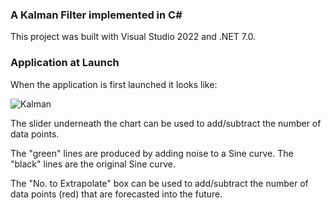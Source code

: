 ### A Kalman Filter implemented in C#
This project was built with Visual Studio 2022 and .NET 7.0.

### Application at Launch
When the application is first launched it looks like:

![Kalman](https://user-images.githubusercontent.com/1317234/224157065-e5af1bde-4357-4abf-815a-d9f6ce550be2.png)

The slider underneath the chart can be used to add/subtract the number of data points.

The "green" lines are produced by adding noise to a Sine curve.
The "black" lines are the original Sine curve.

The "No. to Extrapolate" box can be used to add/subtract the number of data points (red) that are forecasted into the future.
